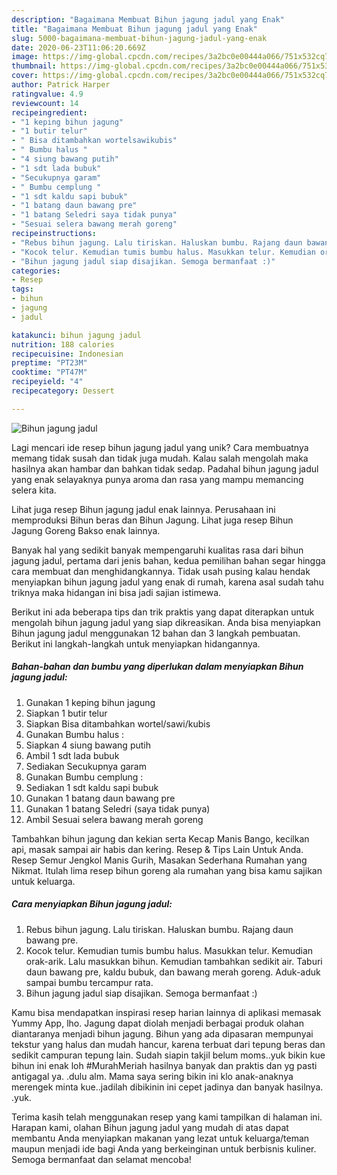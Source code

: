 ```yaml
---
description: "Bagaimana Membuat Bihun jagung jadul yang Enak"
title: "Bagaimana Membuat Bihun jagung jadul yang Enak"
slug: 5000-bagaimana-membuat-bihun-jagung-jadul-yang-enak
date: 2020-06-23T11:06:20.669Z
image: https://img-global.cpcdn.com/recipes/3a2bc0e00444a066/751x532cq70/bihun-jagung-jadul-foto-resep-utama.jpg
thumbnail: https://img-global.cpcdn.com/recipes/3a2bc0e00444a066/751x532cq70/bihun-jagung-jadul-foto-resep-utama.jpg
cover: https://img-global.cpcdn.com/recipes/3a2bc0e00444a066/751x532cq70/bihun-jagung-jadul-foto-resep-utama.jpg
author: Patrick Harper
ratingvalue: 4.9
reviewcount: 14
recipeingredient:
- "1 keping bihun jagung"
- "1 butir telur"
- " Bisa ditambahkan wortelsawikubis"
- " Bumbu halus "
- "4 siung bawang putih"
- "1 sdt lada bubuk"
- "Secukupnya garam"
- " Bumbu cemplung "
- "1 sdt kaldu sapi bubuk"
- "1 batang daun bawang pre"
- "1 batang Seledri saya tidak punya"
- "Sesuai selera bawang merah goreng"
recipeinstructions:
- "Rebus bihun jagung. Lalu tiriskan. Haluskan bumbu. Rajang daun bawang pre."
- "Kocok telur. Kemudian tumis bumbu halus. Masukkan telur. Kemudian orak-arik. Lalu masukkan bihun. Kemudian tambahkan sedikit air. Taburi daun bawang pre, kaldu bubuk, dan bawang merah goreng. Aduk-aduk sampai bumbu tercampur rata."
- "Bihun jagung jadul siap disajikan. Semoga bermanfaat :)"
categories:
- Resep
tags:
- bihun
- jagung
- jadul

katakunci: bihun jagung jadul 
nutrition: 188 calories
recipecuisine: Indonesian
preptime: "PT23M"
cooktime: "PT47M"
recipeyield: "4"
recipecategory: Dessert

---
```



![Bihun jagung jadul](https://img-global.cpcdn.com/recipes/3a2bc0e00444a066/751x532cq70/bihun-jagung-jadul-foto-resep-utama.jpg)

Lagi mencari ide resep bihun jagung jadul yang unik? Cara membuatnya memang tidak susah dan tidak juga mudah. Kalau salah mengolah maka hasilnya akan hambar dan bahkan tidak sedap. Padahal bihun jagung jadul yang enak selayaknya punya aroma dan rasa yang mampu memancing selera kita.

Lihat juga resep Bihun jagung jadul enak lainnya. Perusahaan ini memproduksi Bihun beras dan Bihun Jagung. Lihat juga resep Bihun Jagung Goreng Bakso enak lainnya.

Banyak hal yang sedikit banyak mempengaruhi kualitas rasa dari bihun jagung jadul, pertama dari jenis bahan, kedua pemilihan bahan segar hingga cara membuat dan menghidangkannya. Tidak usah pusing kalau hendak menyiapkan bihun jagung jadul yang enak di rumah, karena asal sudah tahu triknya maka hidangan ini bisa jadi sajian istimewa.


Berikut ini ada beberapa tips dan trik praktis yang dapat diterapkan untuk mengolah bihun jagung jadul yang siap dikreasikan. Anda bisa menyiapkan Bihun jagung jadul menggunakan 12 bahan dan 3 langkah pembuatan. Berikut ini langkah-langkah untuk menyiapkan hidangannya.

<!--inarticleads1-->

##### Bahan-bahan dan bumbu yang diperlukan dalam menyiapkan Bihun jagung jadul:

1. Gunakan 1 keping bihun jagung
1. Siapkan 1 butir telur
1. Siapkan  Bisa ditambahkan wortel/sawi/kubis
1. Gunakan  Bumbu halus :
1. Siapkan 4 siung bawang putih
1. Ambil 1 sdt lada bubuk
1. Sediakan Secukupnya garam
1. Gunakan  Bumbu cemplung :
1. Sediakan 1 sdt kaldu sapi bubuk
1. Gunakan 1 batang daun bawang pre
1. Gunakan 1 batang Seledri (saya tidak punya)
1. Ambil Sesuai selera bawang merah goreng


Tambahkan bihun jagung dan kekian serta Kecap Manis Bango, kecilkan api, masak sampai air habis dan kering. Resep &amp; Tips Lain Untuk Anda. Resep Semur Jengkol Manis Gurih, Masakan Sederhana Rumahan yang Nikmat. Itulah lima resep bihun goreng ala rumahan yang bisa kamu sajikan untuk keluarga. 

<!--inarticleads2-->

##### Cara menyiapkan Bihun jagung jadul:

1. Rebus bihun jagung. Lalu tiriskan. Haluskan bumbu. Rajang daun bawang pre.
1. Kocok telur. Kemudian tumis bumbu halus. Masukkan telur. Kemudian orak-arik. Lalu masukkan bihun. Kemudian tambahkan sedikit air. Taburi daun bawang pre, kaldu bubuk, dan bawang merah goreng. Aduk-aduk sampai bumbu tercampur rata.
1. Bihun jagung jadul siap disajikan. Semoga bermanfaat :)


Kamu bisa mendapatkan inspirasi resep harian lainnya di aplikasi memasak Yummy App, lho. Jagung dapat diolah menjadi berbagai produk olahan diantaranya menjadi bihun jagung. Bihun yang ada dipasaran mempunyai tekstur yang halus dan mudah hancur, karena terbuat dari tepung beras dan sedikit campuran tepung lain. Sudah siapin takjil belum moms..yuk bikin kue bihun ini enak loh #MurahMeriah hasilnya banyak dan praktis dan yg pasti antigagal ya. .dulu alm. Mama saya sering bikin ini klo anak-anaknya merengek minta kue..jadilah dibikinin ini cepet jadinya dan banyak hasilnya. .yuk. 

Terima kasih telah menggunakan resep yang kami tampilkan di halaman ini. Harapan kami, olahan Bihun jagung jadul yang mudah di atas dapat membantu Anda menyiapkan makanan yang lezat untuk keluarga/teman maupun menjadi ide bagi Anda yang berkeinginan untuk berbisnis kuliner. Semoga bermanfaat dan selamat mencoba!
